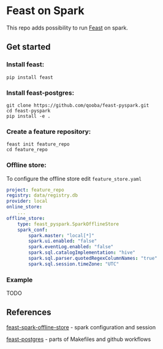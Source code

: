 # Feast on Spark

This repo adds possibility to run [Feast](https://github.com/feast-dev/feast) on spark.

## Get started
### Install feast:
```shell
pip install feast
```

### Install feast-postgres:
```shell
git clone https://github.com/qooba/feast-pyspark.git
cd feast-pyspark
pip install -e .
```

### Create a feature repository:
```shell
feast init feature_repo
cd feature_repo
```

### Offline store:
To configure the offline store edit `feature_store.yaml`
```yaml
project: feature_repo
registry: data/registry.db
provider: local
online_store:
    ...
offline_store:
    type: feast_pyspark.SparkOfflineStore
    spark_conf:
        spark.master: "local[*]"
        spark.ui.enabled: "false"
        spark.eventLog.enabled: "false"
        spark.sql.catalogImplementation: "hive"
        spark.sql.parser.quotedRegexColumnNames: "true"
        spark.sql.session.timeZone: "UTC"
```

### Example

TODO

## References

[feast-spark-offline-store](https://github.com/Adyen/feast-spark-offline-store/) - spark configuration and session

[feast-postgres](https://github.com/nossrannug/feast-postgres) - parts of Makefiles and github workflows

